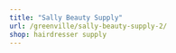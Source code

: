 ```yaml
---
title: "Sally Beauty Supply"
url: /greenville/sally-beauty-supply-2/
shop: hairdresser supply
---
```

